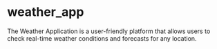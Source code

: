 # weather_app
The Weather Application is a user-friendly platform that allows users to check real-time weather conditions and forecasts for any location. 
